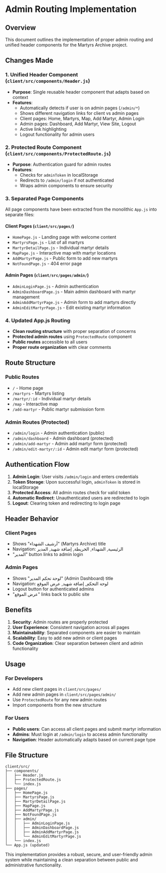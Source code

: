 # Admin Routing Implementation

## Overview
This document outlines the implementation of proper admin routing and unified header components for the Martyrs Archive project.

## Changes Made

### 1. Unified Header Component (`client/src/components/Header.js`)
- **Purpose**: Single reusable header component that adapts based on context
- **Features**:
  - Automatically detects if user is on admin pages (`/admin/*`)
  - Shows different navigation links for client vs admin pages
  - Client pages: Home, Martyrs, Map, Add Martyr, Admin Login
  - Admin pages: Dashboard, Add Martyr, View Site, Logout
  - Active link highlighting
  - Logout functionality for admin users

### 2. Protected Route Component (`client/src/components/ProtectedRoute.js`)
- **Purpose**: Authentication guard for admin routes
- **Features**:
  - Checks for `adminToken` in localStorage
  - Redirects to `/admin/login` if not authenticated
  - Wraps admin components to ensure security

### 3. Separated Page Components
All page components have been extracted from the monolithic `App.js` into separate files:

#### Client Pages (`client/src/pages/`)
- `HomePage.js` - Landing page with welcome content
- `MartyrsPage.js` - List of all martyrs
- `MartyrDetailPage.js` - Individual martyr details
- `MapPage.js` - Interactive map with martyr locations
- `AddMartyrPage.js` - Public form to add new martyrs
- `NotFoundPage.js` - 404 error page

#### Admin Pages (`client/src/pages/admin/`)
- `AdminLoginPage.js` - Admin authentication
- `AdminDashboardPage.js` - Main admin dashboard with martyr management
- `AdminAddMartyrPage.js` - Admin form to add martyrs directly
- `AdminEditMartyrPage.js` - Edit existing martyr information

### 4. Updated App.js Routing
- **Clean routing structure** with proper separation of concerns
- **Protected admin routes** using `ProtectedRoute` component
- **Public routes** accessible to all users
- **Proper route organization** with clear comments

## Route Structure

### Public Routes
- `/` - Home page
- `/martyrs` - Martyrs listing
- `/martyr/:id` - Individual martyr details
- `/map` - Interactive map
- `/add-martyr` - Public martyr submission form

### Admin Routes (Protected)
- `/admin/login` - Admin authentication (public)
- `/admin/dashboard` - Admin dashboard (protected)
- `/admin/add-martyr` - Admin add martyr form (protected)
- `/admin/edit-martyr/:id` - Admin edit martyr form (protected)

## Authentication Flow

1. **Admin Login**: User visits `/admin/login` and enters credentials
2. **Token Storage**: Upon successful login, `adminToken` is stored in localStorage
3. **Protected Access**: All admin routes check for valid token
4. **Automatic Redirect**: Unauthenticated users are redirected to login
5. **Logout**: Clearing token and redirecting to login page

## Header Behavior

### Client Pages
- Shows "أرشيف الشهداء" (Martyrs Archive) title
- Navigation: الرئيسية, الشهداء, الخريطة, إضافة شهيد, المدير
- "المدير" button links to admin login

### Admin Pages
- Shows "لوحة تحكم المدير" (Admin Dashboard) title
- Navigation: لوحة التحكم, إضافة شهيد, عرض الموقع
- Logout button for authenticated admins
- "عرض الموقع" links back to public site

## Benefits

1. **Security**: Admin routes are properly protected
2. **User Experience**: Consistent navigation across all pages
3. **Maintainability**: Separated components are easier to maintain
4. **Scalability**: Easy to add new admin or client pages
5. **Code Organization**: Clear separation between client and admin functionality

## Usage

### For Developers
- Add new client pages in `client/src/pages/`
- Add new admin pages in `client/src/pages/admin/`
- Use `ProtectedRoute` for any new admin routes
- Import components from the new structure

### For Users
- **Public users**: Can access all client pages and submit martyr information
- **Admins**: Must login at `/admin/login` to access admin functionality
- **Navigation**: Header automatically adapts based on current page type

## File Structure
```
client/src/
├── components/
│   ├── Header.js
│   ├── ProtectedRoute.js
│   └── index.js
├── pages/
│   ├── HomePage.js
│   ├── MartyrsPage.js
│   ├── MartyrDetailPage.js
│   ├── MapPage.js
│   ├── AddMartyrPage.js
│   ├── NotFoundPage.js
│   ├── admin/
│   │   ├── AdminLoginPage.js
│   │   ├── AdminDashboardPage.js
│   │   ├── AdminAddMartyrPage.js
│   │   └── AdminEditMartyrPage.js
│   └── index.js
└── App.js (updated)
```

This implementation provides a robust, secure, and user-friendly admin system while maintaining a clean separation between public and administrative functionality.
